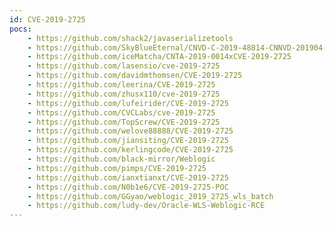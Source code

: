 ```yaml
---
id: CVE-2019-2725
pocs:
    - https://github.com/shack2/javaserializetools
    - https://github.com/SkyBlueEternal/CNVD-C-2019-48814-CNNVD-201904-961
    - https://github.com/iceMatcha/CNTA-2019-0014xCVE-2019-2725
    - https://github.com/lasensio/cve-2019-2725
    - https://github.com/davidmthomsen/CVE-2019-2725
    - https://github.com/leerina/CVE-2019-2725
    - https://github.com/zhusx110/cve-2019-2725
    - https://github.com/lufeirider/CVE-2019-2725
    - https://github.com/CVCLabs/cve-2019-2725
    - https://github.com/TopScrew/CVE-2019-2725
    - https://github.com/welove88888/CVE-2019-2725
    - https://github.com/jiansiting/CVE-2019-2725
    - https://github.com/kerlingcode/CVE-2019-2725
    - https://github.com/black-mirror/Weblogic
    - https://github.com/pimps/CVE-2019-2725
    - https://github.com/ianxtianxt/CVE-2019-2725
    - https://github.com/N0b1e6/CVE-2019-2725-POC
    - https://github.com/GGyao/weblogic_2019_2725_wls_batch
    - https://github.com/ludy-dev/Oracle-WLS-Weblogic-RCE
---
```

